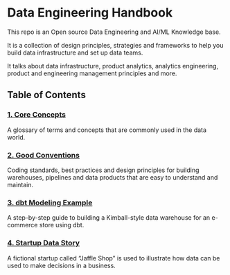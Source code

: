 # Data Engineering Handbook

This repo is an Open source Data Engineering and AI/ML Knowledge base.

It is a collection of design principles, strategies and frameworks to help you build data infrastructure and set up data teams.

It talks about data infrastructure, product analytics, analytics engineering, product and engineering management principles and more.

## Table of Contents

### [1. Core Concepts](/core-concepts/)

A glossary of terms and concepts that are commonly used in the data world.

### [2. Good Conventions](/good-conventions/)

Coding standards, best practices and design principles for building warehouses, pipelines and data products that are easy to understand and maintain.

### [3. dbt Modeling Example](/dbt-modeling-example/)

A step-by-step guide to building a Kimball-style data warehouse for an e-commerce store using dbt.

### [4. Startup Data Story](/startup-data-story/)

A fictional startup called “Jaffle Shop” is used to illustrate how data can be used to make decisions in a business.
